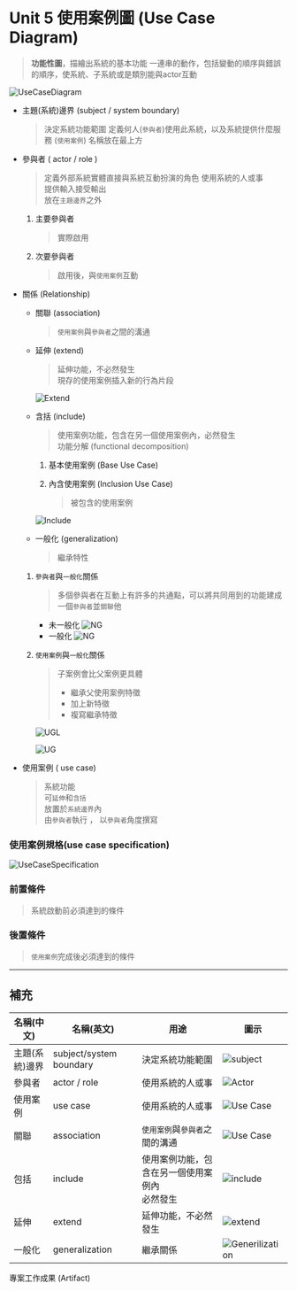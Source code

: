# Unit 5 使用案例圖 (Use Case Diagram)
> **功能性圖**，描繪出系統的基本功能
> 一連串的動作，包括變動的順序與錯誤的順序，使系統、子系統或是類別能與actor互動

![UseCaseDiagram](/images/UseCaseDiagram.PNG "UseCaseDiagram") 

* 主題(系統)邊界 (subject / system boundary)
    > 決定系統功能範圍 定義何人(`參與者`)使用此系統，以及系統提供什麼服務 (`使用案例`)
    > 名稱放在最上方 

* 參與者 ( actor / role ) 
    > 定義外部系統實體直接與系統互動扮演的角色
    > 使用系統的人或事 <br>
    > 提供輸入接受輸出 <br>
    > 放在`主題邊界`之外 

    1. 主要參與者
        > 實際啟用

    2. 次要參與者 
        > 啟用後，與`使用案例`互動

* 關係 (Relationship)

    * 關聯 (association)
        > `使用案例`與`參與者`之間的溝通

    * 延伸 (extend) 
        > 延伸功能，不必然發生 <br>
        > 現存的使用案例插入新的行為片段

        ![Extend](/images/UseCase_E.PNG "Extend")

    * 含括 (include)
        > 使用案例功能，包含在另一個使用案例內，必然發生 <br>
        > 功能分解 (functional decomposition)  

        1. 基本使用案例 (Base Use Case)
        2. 內含使用案例 (Inclusion Use Case)

            > 被包含的使用案例

        ![Include](/images/UseCase_I.PNG "Include")
        

    * 一般化 (generalization) 
        > 繼承特性

    1. `參與者`與`一般化`關係
        > 多個參與者在互動上有許多的共通點，可以將共同用到的功能建成一個`參與者`並`關聯`他

        * 未一般化
            ![NG](/images/UseCase_NG.PNG "NG")
        * 一般化
            ![NG](/images/UseCase_G.PNG "NG")
    
    2. `使用案例`與`一般化`關係
        > 子案例會比父案例更具體
        > * 繼承父使用案例特徵
        > * 加上新特徵
        > * 複寫繼承特徵

        ![UGL](/images/UseCase_UGL.PNG "UGL")

        ![UG](/images/UseCase_UG.PNG "UG")

* 使用案例 ( use case)
    > 系統功能 <br>
    > 可`延伸`和`含括` <br>
    > 放置於`系統邊界`內  <br>
    > 由`參與者`執行 ， 以`參與者`角度撰寫

### 使用案例規格(use case specification)
 ![UseCaseSpecification](/images/UseCase_UseCaseSpecification.PNG "UseCaseSpecification")

### 前置條件
> 系統啟動前必須達到的條件

### 後置條件
> `使用案例`完成後必須達到的條件

---
## 補充

| 名稱(中文) | 名稱(英文) | 用途 | 圖示 |
|---|---|---|---|
| 主題(系統)邊界 | subject/system boundary | 決定系統功能範圍 | ![subject](/images/UseCase_Subject.PNG "subject") |
| 參與者 | actor / role | 使用系統的人或事 | ![Actor](/images/UseCase_actor.PNG "Actor") |
| 使用案例 | use case | 使用系統的人或事 | ![Use Case](/images/UseCase_UseCase.PNG "Use Case") |
| 關聯 | association | `使用案例`與`參與者`之間的溝通 | ![Use Case](/images/UseCase_Association.PNG "Use Case") |
| 包括 | include | 使用案例功能，包含在另一個使用案例內 <br> 必然發生 | ![include](/images/UseCase_Include.PNG "include") |
| 延伸 | extend | 延伸功能，不必然發生 | ![extend](/images/UseCase_Extend.PNG "extend") |
| 一般化 | generalization | 繼承關係 | ![Generilization](/images/UseCase_Generilization.PNG "Generilization") |

 專案工作成果 (Artifact)
